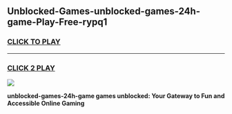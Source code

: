 
## Unblocked-Games-unblocked-games-24h-game-Play-Free-rypq1
<h3>
<a href="https://premium76.site?title=unblocked-games-24h-game&ref=12A">CLICK TO PLAY</a></h3>
<hr>

<h3>
<a href="https://premium76.site?title=unblocked-games-24h-game&ref=12A">CLICK 2 PLAY</a>
  
</h3>

<a href="https://premium76.site?title=unblocked-games-24h-game&ref=12A"><img src="https://clearcache.store/games.png"></a>


**unblocked-games-24h-game games unblocked: Your Gateway to Fun and Accessible Online Gaming**
